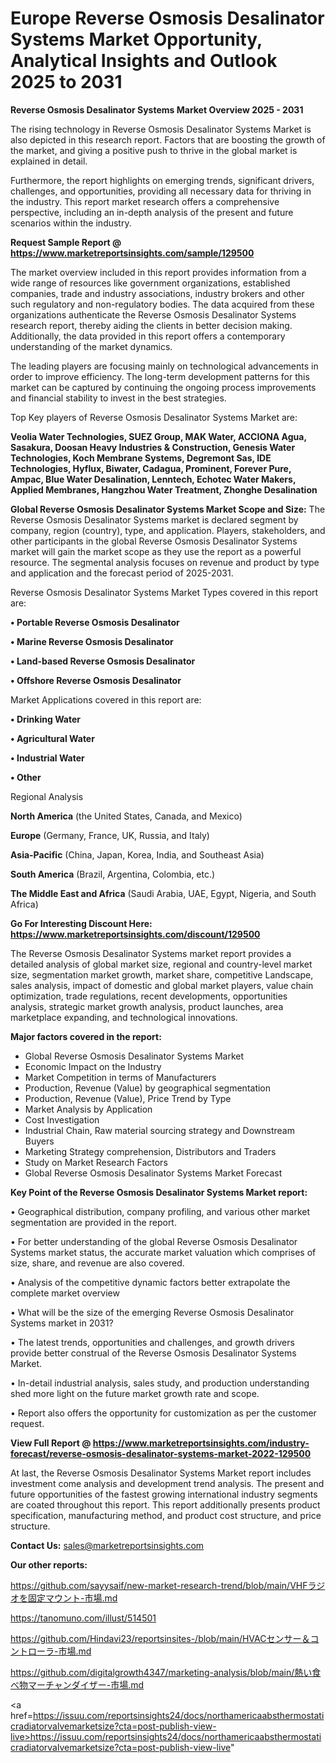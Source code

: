 # Europe Reverse Osmosis Desalinator Systems Market Opportunity, Analytical Insights and Outlook 2025 to 2031

<Strong> Reverse Osmosis Desalinator Systems Market Overview 2025 - 2031</strong>

The rising technology in Reverse Osmosis Desalinator Systems Market is also depicted in this research report. Factors that are boosting the growth of the market, and giving a positive push to thrive in the global market is explained in detail.

Furthermore, the report highlights on emerging trends, significant drivers, challenges, and opportunities, providing all necessary data for thriving in the industry. This report market research offers a comprehensive perspective, including an in-depth analysis of the present and future scenarios within the industry.

<strong>Request Sample Report @ <a href=https://www.marketreportsinsights.com/sample/129500>https://www.marketreportsinsights.com/sample/129500</a></strong>

The market overview included in this report provides information from a wide range of resources like government organizations, established companies, trade and industry associations, industry brokers and other such regulatory and non-regulatory bodies. The data acquired from these organizations authenticate the Reverse Osmosis Desalinator Systems research report, thereby aiding the clients in better decision making. Additionally, the data provided in this report offers a contemporary understanding of the market dynamics.

The leading players are focusing mainly on technological advancements in order to improve efficiency. The long-term development patterns for this market can be captured by continuing the ongoing process improvements and financial stability to invest in the best strategies.

Top Key players of Reverse Osmosis Desalinator Systems Market are:

<strong>Veolia Water Technologies, SUEZ Group, MAK Water, ACCIONA Agua, Sasakura, Doosan Heavy Industries & Construction, Genesis Water Technologies, Koch Membrane Systems, Degremont Sas, IDE Technologies, Hyflux, Biwater, Cadagua, Prominent, Forever Pure, Ampac, Blue Water Desalination, Lenntech, Echotec Water Makers, Applied Membranes, Hangzhou Water Treatment, Zhonghe Desalination</strong>

<strong><b>Global Reverse Osmosis Desalinator Systems Market Scope and Size:</b></strong>
The Reverse Osmosis Desalinator Systems market is declared segment by company, region (country), type, and application. Players, stakeholders, and other participants in the global Reverse Osmosis Desalinator Systems market will gain the market scope as they use the report as a powerful resource. The segmental analysis focuses on revenue and product by type and application and the forecast period of 2025-2031.

Reverse Osmosis Desalinator Systems Market Types covered in this report are:

<strong>• Portable Reverse Osmosis Desalinator

• Marine Reverse Osmosis Desalinator

• Land-based Reverse Osmosis Desalinator

• Offshore Reverse Osmosis Desalinator</strong>

Market Applications covered in this report are:

<strong>• Drinking Water

• Agricultural Water

• Industrial Water

• Other</strong> 

Regional Analysis

<strong>North America</strong> (the United States, Canada, and Mexico)

<strong>Europe</strong> (Germany, France, UK, Russia, and Italy)

<strong>Asia-Pacific</strong> (China, Japan, Korea, India, and Southeast Asia)

<strong>South America</strong> (Brazil, Argentina, Colombia, etc.)

<strong>The Middle East and Africa</strong> (Saudi Arabia, UAE, Egypt, Nigeria, and South Africa)

<strong>Go For Interesting Discount Here: <a href=https://www.marketreportsinsights.com/discount/129500>https://www.marketreportsinsights.com/discount/129500</a></strong>

The Reverse Osmosis Desalinator Systems market report provides a detailed analysis of global market size, regional and country-level market size, segmentation market growth, market share, competitive Landscape, sales analysis, impact of domestic and global market players, value chain optimization, trade regulations, recent developments, opportunities analysis, strategic market growth analysis, product launches, area marketplace expanding, and technological innovations.

<strong><b>Major factors covered in the report:</b></strong>
<ul>
  <li>Global Reverse Osmosis Desalinator Systems Market </li>
  <li>Economic Impact on the Industry</li>
  <li>Market Competition in terms of Manufacturers</li>
  <li>Production, Revenue (Value) by geographical segmentation</li>
  <li>Production, Revenue (Value), Price Trend by Type</li>
  <li>Market Analysis by Application</li>
  <li>Cost Investigation</li>
  <li>Industrial Chain, Raw material sourcing strategy and Downstream Buyers</li>
  <li>Marketing Strategy comprehension, Distributors and Traders</li>
  <li>Study on Market Research Factors</li>
  <li>Global Reverse Osmosis Desalinator Systems Market Forecast</li>
</ul>

<strong><b>Key Point of the Reverse Osmosis Desalinator Systems Market report:</b></strong>

• Geographical distribution, company profiling, and various other market segmentation are provided in the report.

• For better understanding of the global Reverse Osmosis Desalinator Systems market status, the accurate market valuation which comprises of size, share, and revenue are also covered.

• Analysis of the competitive dynamic factors better extrapolate the complete market overview

• What will be the size of the emerging Reverse Osmosis Desalinator Systems market in 2031?

• The latest trends, opportunities and challenges, and growth drivers provide better construal of the Reverse Osmosis Desalinator Systems Market.

• In-detail industrial analysis, sales study, and production understanding shed more light on the future market growth rate and scope.

• Report also offers the opportunity for customization as per the customer request.

<strong><b>View Full Report @ <a href=https://www.marketreportsinsights.com/industry-forecast/reverse-osmosis-desalinator-systems-market-2022-129500>https://www.marketreportsinsights.com/industry-forecast/reverse-osmosis-desalinator-systems-market-2022-129500</a></b></strong>


At last, the Reverse Osmosis Desalinator Systems Market report includes investment come analysis and development trend analysis. The present and future opportunities of the fastest growing international industry segments are coated throughout this report. This report additionally presents product specification, manufacturing method, and product cost structure, and price structure.

<strong>Contact Us:</strong>
sales@marketreportsinsights.com

<strong>Our other reports:</strong>

<a href=https://github.com/sayysaif/new-market-research-trend/blob/main/VHFラジオを固定マウント-市場.md>https://github.com/sayysaif/new-market-research-trend/blob/main/VHFラジオを固定マウント-市場.md</a>

<a href=https://tanomuno.com/illust/514501>https://tanomuno.com/illust/514501</a>

<a href=https://github.com/Hindavi23/reportsinsites-/blob/main/HVACセンサー＆コントローラ-市場.md>https://github.com/Hindavi23/reportsinsites-/blob/main/HVACセンサー＆コントローラ-市場.md</a>

<a href=https://github.com/digitalgrowth4347/marketing-analysis/blob/main/熱い食べ物マーチャンダイザー-市場.md>https://github.com/digitalgrowth4347/marketing-analysis/blob/main/熱い食べ物マーチャンダイザー-市場.md</a>

<a href=https://issuu.com/reportsinsights24/docs/northamericaabsthermostaticradiatorvalvemarketsize?cta=post-publish-view-live>https://issuu.com/reportsinsights24/docs/northamericaabsthermostaticradiatorvalvemarketsize?cta=post-publish-view-live</a>"
